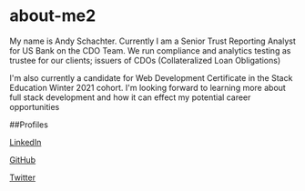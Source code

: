 # about-me2
My name is Andy Schachter. Currently I am a Senior Trust Reporting Analyst for US Bank on the CDO Team. We run compliance and analytics testing as trustee for our clients; issuers of CDOs (Collateralized Loan Obligations)

I'm also currently a candidate for Web Development Certificate in the Stack Education Winter 2021 cohort. I'm looking forward to learning more about full stack development and how it can effect my potential career opportunities

##Profiles

[LinkedIn](https://www.linkedin.com/in/andrew-schachter-51632719)

[GitHub](https://github.com/andyschachter)

[Twitter](https://twitter.com/andy_schachter)
